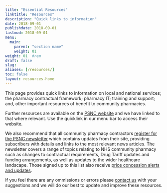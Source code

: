 ```yaml
---
title: "Essential Resources"
linktitle: "Resources"
description: "Quick links to information"
date: 2018-09-01
publishdate: 2018-09-01
lastmod: 2018-09-01
menu:
  main:
    parent: "section name"
    weight: 01
weight: 01	#rem
draft: false
slug:
aliases: [/resources/]
toc: false
layout: resources-home
---
```


This page provides quick links to information on local and national services; the pharmacy contractual framework; pharmacy IT; 
training and support; and, other important resources of benefit to community pharmacies.  

Further resources are available on the [PSNC website](http://psnc.org.uk/) and we have linked to that where relevant. 
Use the quicklink in our menu bar to access their website.  

We also recommend that all community pharmacy contractors [register for the PSNC newsletter](https://psnc.org.uk/latest-news/email-sign-up/) which contains updates from their site, providing subscribers with details and links to the most relevant news articles. The newsletter covers a range of topics relating to NHS community pharmacy such as changes to contractual requirements, Drug Tariff updates and funding arrangements, as well as updates to the wider healthcare landscape. Those signed up to this list also receive [price concession alerts and updates](https://psnc.org.uk/dispensing-supply/supply-chain/generic-shortages/).

If you feel there are any ommissions or errors please [contact us](/contact/) with your suggestions and we will do our best to update and improve these resources.
